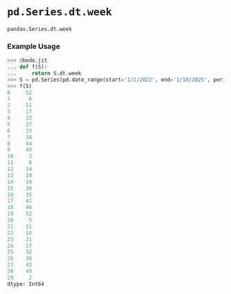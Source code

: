# `pd.Series.dt.week`

`pandas.Series.dt.week`

### Example Usage

```py
>>> @bodo.jit
... def f(S):
...     return S.dt.week
>>> S = pd.Series(pd.date_range(start='1/1/2022', end='1/10/2025', periods=30))
>>> f(S)
0     52
1      6
2     11
3     17
4     22
5     27
6     33
7     38
8     44
9     49
10     3
11     8
12    14
13    19
14    24
15    30
16    35
17    41
18    46
19    52
20     5
21    11
22    16
23    21
24    27
25    32
26    38
27    43
28    49
29     2
dtype: Int64
```
